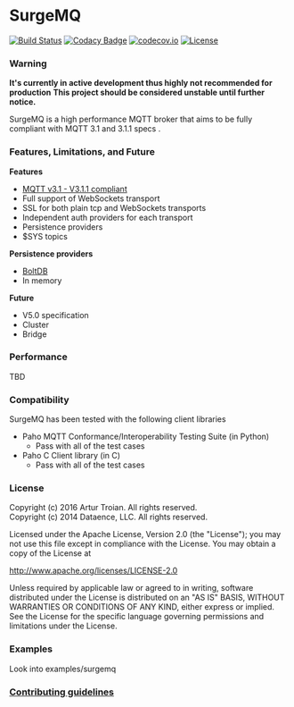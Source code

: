 SurgeMQ
=======

[![Build Status](https://travis-ci.org/troian/surgemq.svg?branch=master)](https://travis-ci.org/troian/surgemq)
[![Codacy Badge](https://api.codacy.com/project/badge/Grade/1a43f2f6e0534fd180d0a1b0b8c93614)](https://www.codacy.com/app/troian/surgemq?utm_source=github.com&amp;utm_medium=referral&amp;utm_content=troian/surgemq&amp;utm_campaign=Badge_Grade)
[![codecov.io](https://codecov.io/gh/troian/surgemq/coverage.svg?branch=master)](https://codecov.io/gh/troian/surgemq?branch=master)
[![License](https://img.shields.io/badge/License-Apache%202.0-blue.svg)](https://opensource.org/licenses/Apache-2.0)

### Warning
**It's currently in active development thus highly not recommended for production**
**This project should be considered unstable until further notice.**

SurgeMQ is a high performance MQTT broker that aims to be fully compliant with MQTT 3.1 and 3.1.1 specs .

### Features, Limitations, and Future

**Features**
* [MQTT v3.1 - V3.1.1 compliant](http://docs.oasis-open.org/mqtt/mqtt/v3.1.1/os/mqtt-v3.1.1-os.html)
* Full support of WebSockets transport
* SSL for both plain tcp and WebSockets transports
* Independent auth providers for each transport
* Persistence providers
* $SYS topics

**Persistence providers**
* [BoltDB](https://github.com/boltdb/bolt)
* In memory

**Future**
* V5.0 specification
* Cluster
* Bridge
### Performance

TBD

### Compatibility

SurgeMQ has been tested with the following client libraries
* Paho MQTT Conformance/Interoperability Testing Suite (in Python)
  * Pass with all of the test cases
* Paho C Client library (in C)
  * Pass with all of the test cases

### License

Copyright (c) 2016 Artur Troian. All rights reserved.<br/>
Copyright (c) 2014 Dataence, LLC. All rights reserved.

Licensed under the Apache License, Version 2.0 (the "License");
you may not use this file except in compliance with the License.
You may obtain a copy of the License at

http://www.apache.org/licenses/LICENSE-2.0

Unless required by applicable law or agreed to in writing, software
distributed under the License is distributed on an "AS IS" BASIS,
WITHOUT WARRANTIES OR CONDITIONS OF ANY KIND, either express or implied.
See the License for the specific language governing permissions and
limitations under the License.


### Examples

Look into examples/surgemq

### [Contributing guidelines](https://github.com/troian/surgemq/blob/master/CONTRIBUTING.md)